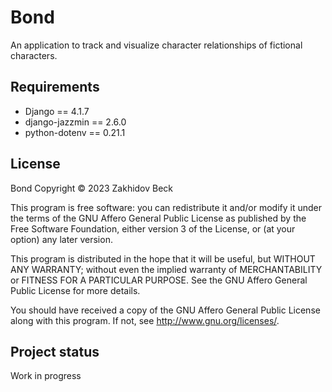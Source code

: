# Bond
An application to track and visualize character relationships of fictional characters.

## Requirements
* Django         == 4.1.7
* django-jazzmin == 2.6.0
* python-dotenv  == 0.21.1

## License
Bond
Copyright © 2023 Zakhidov Beck

This program  is free software: you can redistribute it and/or modify
it under the terms of the GNU Affero General Public License as
published by the Free Software Foundation, either version 3 of the
License, or (at your option) any later version.

This program is distributed in the hope that it will be useful,
but WITHOUT ANY WARRANTY; without even the implied warranty of
MERCHANTABILITY or FITNESS FOR A PARTICULAR PURPOSE.  See the
GNU Affero General Public License for more details.

You should have received a copy of the GNU Affero General Public License
along with this program. If not, see <http://www.gnu.org/licenses/>.

## Project status
Work in progress

